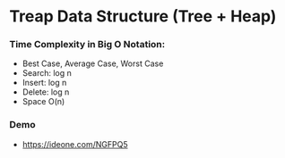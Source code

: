 # Treap Data Structure (Tree + Heap)

### Time Complexity in Big O Notation:

* Best Case, Average Case, Worst Case
* Search: log n
* Insert: log n
* Delete: log n
* Space O(n)

### Demo
* https://ideone.com/NGFPQ5
